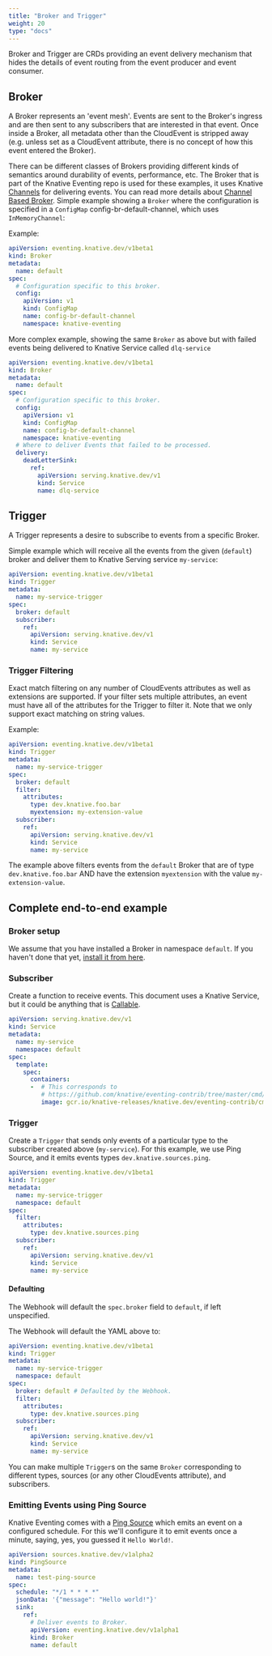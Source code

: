 ```yaml
---
title: "Broker and Trigger"
weight: 20
type: "docs"
---
```


Broker and Trigger are CRDs providing an event delivery mechanism that hides the
details of event routing from the event producer and event consumer.

## Broker

A Broker represents an 'event mesh'. Events are sent to the Broker's ingress and
are then sent to any subscribers that are interested in that event. Once inside
a Broker, all metadata other than the CloudEvent is stripped away (e.g. unless
set as a CloudEvent attribute, there is no concept of how this event entered the
Broker).

There can be different classes of Brokers providing different kinds
of semantics around durability of events, performance, etc. The Broker that is
part of the Knative Eventing repo is used for these examples, it uses Knative
[Channels](./channels/) for delivering events. You can read more details about
[Channel Based Broker](./channel-based-broker.md). Simple example showing a `Broker`
where the configuration is specified in a `ConfigMap` config-br-default-channel,
which uses `InMemoryChannel`:

Example:

```yaml
apiVersion: eventing.knative.dev/v1beta1
kind: Broker
metadata:
  name: default
spec:
  # Configuration specific to this broker.
  config:
    apiVersion: v1
    kind: ConfigMap
    name: config-br-default-channel
    namespace: knative-eventing
```

More complex example, showing the same `Broker` as above
but with failed events being delivered to Knative Service called `dlq-service`

```yaml
apiVersion: eventing.knative.dev/v1beta1
kind: Broker
metadata:
  name: default
spec:
  # Configuration specific to this broker.
  config:
    apiVersion: v1
    kind: ConfigMap
    name: config-br-default-channel
    namespace: knative-eventing
  # Where to deliver Events that failed to be processed.
  delivery:
    deadLetterSink:
      ref:
        apiVersion: serving.knative.dev/v1
        kind: Service
        name: dlq-service
```

## Trigger

A Trigger represents a desire to subscribe to events from a specific Broker.

Simple example which will receive all the events from the given (`default`) broker and
deliver them to Knative Serving service `my-service`:

```yaml
apiVersion: eventing.knative.dev/v1beta1
kind: Trigger
metadata:
  name: my-service-trigger
spec:
  broker: default
  subscriber:
    ref:
      apiVersion: serving.knative.dev/v1
      kind: Service
      name: my-service
```

### Trigger Filtering

Exact match filtering on any number of CloudEvents attributes as well as extensions are
supported. If your filter sets multiple attributes, an event must have all of the attributes for the Trigger to filter it.
Note that we only support exact matching on string values.

Example:

```yaml
apiVersion: eventing.knative.dev/v1beta1
kind: Trigger
metadata:
  name: my-service-trigger
spec:
  broker: default
  filter:
    attributes:
      type: dev.knative.foo.bar
      myextension: my-extension-value
  subscriber:
    ref:
      apiVersion: serving.knative.dev/v1
      kind: Service
      name: my-service
```

The example above filters events from the `default` Broker that are of type `dev.knative.foo.bar` AND
have the extension `myextension` with the value `my-extension-value`.

## Complete end-to-end example

### Broker setup

We assume that you have installed a Broker in namespace `default`. If you haven't done that
yet, [install it from here](./channel-based-broker.md).

### Subscriber

Create a function to receive events. This document uses a Knative Service, but
it could be anything that is [Callable](https://github.com/knative/eventing/blob/master/docs/spec/interfaces.md).

```yaml
apiVersion: serving.knative.dev/v1
kind: Service
metadata:
  name: my-service
  namespace: default
spec:
  template:
    spec:
      containers:
      -  # This corresponds to
         # https://github.com/knative/eventing-contrib/tree/master/cmd/event_display
         image: gcr.io/knative-releases/knative.dev/eventing-contrib/cmd/event_display@sha256:a214514d6ba674d7393ec8448dd272472b2956207acb3f83152d3071f0ab1911
```

### Trigger

Create a `Trigger` that sends only events of a particular type to the subscriber
created above (`my-service`). For this example, we use Ping Source, and it
emits events types `dev.knative.sources.ping`.

```yaml
apiVersion: eventing.knative.dev/v1beta1
kind: Trigger
metadata:
  name: my-service-trigger
  namespace: default
spec:
  filter:
    attributes:
      type: dev.knative.sources.ping
  subscriber:
    ref:
      apiVersion: serving.knative.dev/v1
      kind: Service
      name: my-service
```

#### Defaulting

The Webhook will default the `spec.broker` field to `default`, if left
unspecified.

The Webhook will default the YAML above to:

```yaml
apiVersion: eventing.knative.dev/v1beta1
kind: Trigger
metadata:
  name: my-service-trigger
  namespace: default
spec:
  broker: default # Defaulted by the Webhook.
  filter:
    attributes:
      type: dev.knative.sources.ping
  subscriber:
    ref:
      apiVersion: serving.knative.dev/v1
      kind: Service
      name: my-service
```

You can make multiple `Trigger`s on the same `Broker` corresponding to different
types, sources (or any other CloudEvents attribute), and subscribers.

### Emitting Events using Ping Source

Knative Eventing comes with a [Ping Source](./samples/ping-source/README.md) which
emits an event on a configured schedule. For this we'll configure it to emit
events once a minute, saying, yes, you guessed it `Hello World!`.

```yaml
apiVersion: sources.knative.dev/v1alpha2
kind: PingSource
metadata:
  name: test-ping-source
spec:
  schedule: "*/1 * * * *"
  jsonData: '{"message": "Hello world!"}'
  sink:
    ref:
      # Deliver events to Broker.
      apiVersion: eventing.knative.dev/v1alpha1
      kind: Broker
      name: default
```
